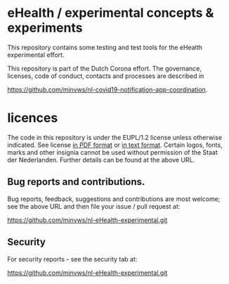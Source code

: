 # eHealth / experimental concepts & experiments

This repository contains some testing and test tools for the eHealth
experimental effort.

This repository is part of the Dutch Corona effort. The governance, 
licenses, code of conduct, contacts and processes are described in 

   https://github.com/minvws/nl-covid19-notification-app-coordination.


# licences
The code in this repository is under the EUPL/1.2 license unless 
otherwise indicated. See license [in PDF format](license.pdf) or [in text format](license.txt).
Certain logos, fonts, marks and other insignia  cannot be used without permission of the Staat der Nederlanden. 
Further details can be found at the above URL.

## Bug reports and contributions.

Bug reports, feedback, suggestions and contributions are most welcome; 
see the above URL and then file your issue / pull request at:

   https://github.com/minvws/nl-eHealth-experimental.git

## Security 

For security reports - see the security tab at:

   https://github.com/minvws/nl-eHealth-experimental.git 

